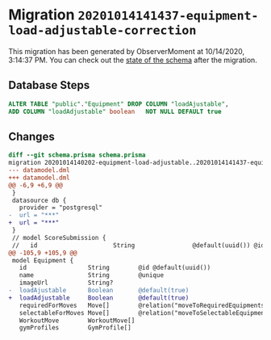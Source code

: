 # Migration `20201014141437-equipment-load-adjustable-correction`

This migration has been generated by ObserverMoment at 10/14/2020, 3:14:37 PM.
You can check out the [state of the schema](./schema.prisma) after the migration.

## Database Steps

```sql
ALTER TABLE "public"."Equipment" DROP COLUMN "loadAjustable",
ADD COLUMN "loadAdjustable" boolean   NOT NULL DEFAULT true
```

## Changes

```diff
diff --git schema.prisma schema.prisma
migration 20201014140202-equipment-load-adjustable..20201014141437-equipment-load-adjustable-correction
--- datamodel.dml
+++ datamodel.dml
@@ -6,9 +6,9 @@
 }
 datasource db {
   provider = "postgresql"
-  url = "***"
+  url = "***"
 }
 // model ScoreSubmission {
 //   id                     String                @default(uuid()) @id
@@ -105,9 +105,9 @@
 model Equipment {
   id                 String        @id @default(uuid())
   name               String        @unique
   imageUrl           String?
-  loadAjustable      Boolean       @default(true)
+  loadAdjustable     Boolean       @default(true)
   requiredForMoves   Move[]        @relation("moveToRequiredEquipments", references: [id])
   selectableForMoves Move[]        @relation("moveToSelectableEquipments", references: [id])
   WorkoutMove        WorkoutMove[]
   gymProfiles        GymProfile[]
```


